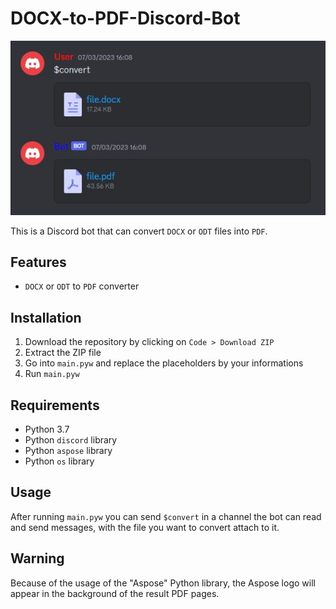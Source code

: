 # DOCX-to-PDF-Discord-Bot
![Preview image](./preview/preview.jpg)

This is a Discord bot that can convert `DOCX` or `ODT` files into `PDF`.
## Features
- `DOCX` or `ODT` to `PDF` converter
## Installation
1. Download the repository by clicking on `Code > Download ZIP`
2. Extract the ZIP file
3. Go into `main.pyw` and replace the placeholders by your informations
4. Run `main.pyw`
## Requirements
- Python 3.7
- Python `discord` library
- Python `aspose` library
- Python `os` library
## Usage
After running `main.pyw` you can send `$convert` in a channel the bot can read and send messages, with the file you want to convert attach to it.
## Warning
Because of the usage of the "Aspose" Python library, the Aspose logo will appear in the background of the result PDF pages.